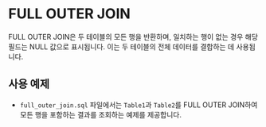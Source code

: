 # FULL OUTER JOIN

FULL OUTER JOIN은 두 테이블의 모든 행을 반환하며, 일치하는 행이 없는 경우 해당 필드는 NULL 값으로 표시됩니다. 이는 두 테이블의 전체 데이터를 결합하는 데 사용됩니다.

## 사용 예제
- `full_outer_join.sql` 파일에서는 `Table1`과 `Table2`를 FULL OUTER JOIN하여 모든 행을 포함하는 결과를 조회하는 예제를 제공합니다.

